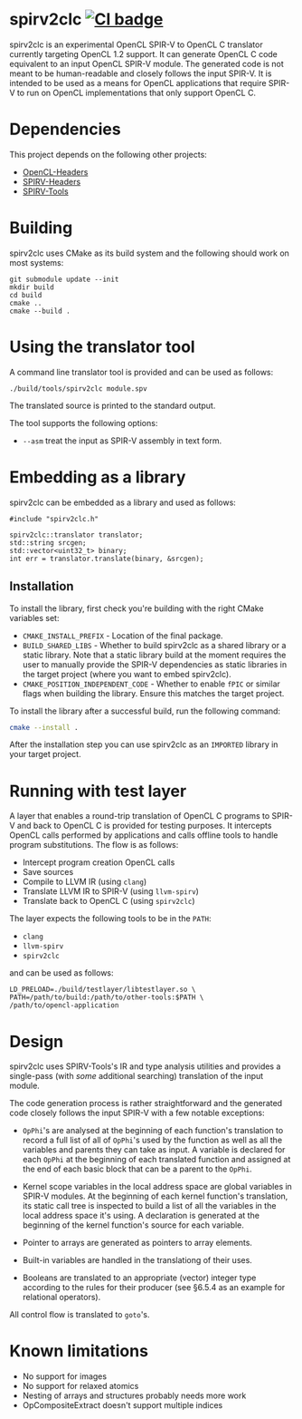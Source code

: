 # spirv2clc [![CI badge](https://github.com/kpet/spirv2clc/actions/workflows/presubmit.yml/badge.svg?branch=main)](https://github.com/kpet/spirv2clc/actions/workflows/presubmit.yml?query=branch%3Amain++)

spirv2clc is an experimental OpenCL SPIR-V to OpenCL C translator currently
targeting OpenCL 1.2 support. It can generate OpenCL C code equivalent to an
input OpenCL SPIR-V module. The generated code is not meant to be human-readable
and closely follows the input SPIR-V. It is intended to be used as a means for
OpenCL applications that require SPIR-V to run on OpenCL implementations that
only support OpenCL C.

# Dependencies

This project depends on the following other projects:

* [OpenCL-Headers](https://github.com/KhronosGroup/OpenCL-Headers)
* [SPIRV-Headers](https://github.com/KhronosGroup/SPIRV-Headers)
* [SPIRV-Tools](https://github.com/KhronosGroup/SPIRV-Tools)

# Building

spirv2clc uses CMake as its build system and the following should work on most systems:

```
git submodule update --init
mkdir build
cd build
cmake ..
cmake --build .
```

# Using the translator tool

A command line translator tool is provided and can be used as follows:

```
./build/tools/spirv2clc module.spv
```

The translated source is printed to the standard output.

The tool supports the following options:

- `--asm` treat the input as SPIR-V assembly in text form.

# Embedding as a library

spirv2clc can be embedded as a library and used as follows:

```
#include "spirv2clc.h"

spirv2clc::translator translator;
std::string srcgen;
std::vector<uint32_t> binary;
int err = translator.translate(binary, &srcgen);
```

## Installation

To install the library, first check you're building with the right CMake variables set:
* `CMAKE_INSTALL_PREFIX` - Location of the final package.
* `BUILD_SHARED_LIBS` - Whether to build spirv2clc as a shared library or a static library.
  Note that a static library build at the moment requires the user
  to manually provide the SPIR-V dependencies as static libraries
  in the target project (where you want to embed spirv2clc).
* `CMAKE_POSITION_INDEPENDENT_CODE` - Whether to enable `fPIC` or similar flags
  when building the library. Ensure this matches the target project.

To install the library after a successful build, run the following command:
```sh
cmake --install .
```

After the installation step you can use spirv2clc as an `IMPORTED` library
in your target project.

# Running with test layer

A layer that enables a round-trip translation of OpenCL C programs to SPIR-V and
back to OpenCL C is provided for testing purposes. It intercepts OpenCL calls
performed by applications and calls offline tools to handle program substitutions.
The flow is as follows:

- Intercept program creation OpenCL calls
- Save sources
- Compile to LLVM IR (using `clang`)
- Translate LLVM IR to SPIR-V (using `llvm-spirv`)
- Translate back to OpenCL C (using `spirv2clc`)

The layer expects the following tools to be in the `PATH`:

- `clang`
- `llvm-spirv`
- `spirv2clc`

and can be used as follows:

```
LD_PRELOAD=./build/testlayer/libtestlayer.so \
PATH=/path/to/build:/path/to/other-tools:$PATH \
/path/to/opencl-application
```

# Design

spirv2clc uses SPIRV-Tools's IR and type analysis utilities and provides a
single-pass (with _some_ additional searching) translation of the input module.

The code generation process is rather straightforward and the generated code
closely follows the input SPIR-V with a few notable exceptions:

- `OpPhi`'s are analysed at the beginning of each function's translation to
record a full list of all of `OpPhi`'s used by the function as well as all the
variables and parents they can take as input. A variable is declared for each
`OpPhi` at the beginning of each translated function and assigned at the end of
each basic block that can be a parent to the `OpPhi`.

- Kernel scope variables in the local address space are global variables in
SPIR-V modules. At the beginning of each kernel function's translation, its
static call tree is inspected to build a list of all the variables in the
local address space it's using. A declaration is generated at the beginning of
the kernel function's source for each variable.

- Pointer to arrays are generated as pointers to array elements.

- Built-in variables are handled in the translationg of their uses.

- Booleans are translated to an appropriate (vector) integer type according to
the rules for their producer (see §6.5.4 as an example for relational operators).

All control flow is translated to `goto`'s.

# Known limitations

- No support for images
- No support for relaxed atomics
- Nesting of arrays and structures probably needs more work
- OpCompositeExtract doesn't support multiple indices
